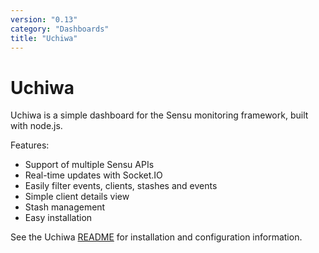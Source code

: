 ```yaml
---
version: "0.13"
category: "Dashboards"
title: "Uchiwa"
---
```


# Uchiwa

Uchiwa is a simple dashboard for the Sensu monitoring framework, built
with node.js.

Features:

- Support of multiple Sensu APIs
- Real-time updates with Socket.IO
- Easily filter events, clients, stashes and events
- Simple client details view
- Stash management
- Easy installation

See the Uchiwa
[README](https://github.com/sensu/uchiwa/blob/master/README.md) for
installation and configuration information.

